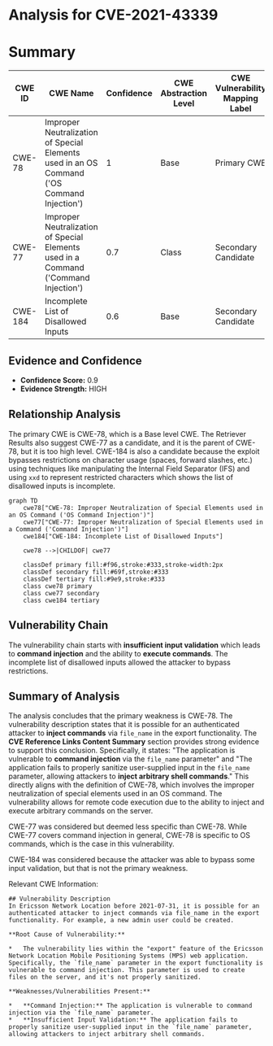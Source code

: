 # Analysis for CVE-2021-43339

# Summary
| CWE ID  | CWE Name                                                                                                                                        | Confidence | CWE Abstraction Level | CWE Vulnerability Mapping Label | CWE-Vulnerability Mapping Notes |
| ------- | ----------------------------------------------------------------------------------------------------------------------------------------------- | ---------- | ----------------------- | --------------------------------- | --------------------------------- |
| CWE-78  | Improper Neutralization of Special Elements used in an OS Command ('OS Command Injection')                                                    | 1          | Base                    | Primary CWE                       | Allowed                           |
| CWE-77  | Improper Neutralization of Special Elements used in a Command ('Command Injection')                                                            | 0.7        | Class                   | Secondary Candidate               | Allowed-with-Review             |
| CWE-184 | Incomplete List of Disallowed Inputs                                                                                                            | 0.6        | Base                    | Secondary Candidate               | Allowed                           |

## Evidence and Confidence

*   **Confidence Score:** 0.9
*   **Evidence Strength:** HIGH

## Relationship Analysis
The primary CWE is CWE-78, which is a Base level CWE. The Retriever Results also suggest CWE-77 as a candidate, and it is the parent of CWE-78, but it is too high level. CWE-184 is also a candidate because the exploit bypasses restrictions on character usage (spaces, forward slashes, etc.) using techniques like manipulating the Internal Field Separator (IFS) and using `xxd` to represent restricted characters which shows the list of disallowed inputs is incomplete.

```mermaid
graph TD
    cwe78["CWE-78: Improper Neutralization of Special Elements used in an OS Command ('OS Command Injection')"]
    cwe77["CWE-77: Improper Neutralization of Special Elements used in a Command ('Command Injection')"]
    cwe184["CWE-184: Incomplete List of Disallowed Inputs"]
    
    cwe78 -->|CHILDOF| cwe77
    
    classDef primary fill:#f96,stroke:#333,stroke-width:2px
    classDef secondary fill:#69f,stroke:#333
    classDef tertiary fill:#9e9,stroke:#333
    class cwe78 primary
    class cwe77 secondary
    class cwe184 tertiary
```

## Vulnerability Chain
The vulnerability chain starts with **insufficient input validation** which leads to **command injection** and the ability to **execute commands**. The incomplete list of disallowed inputs allowed the attacker to bypass restrictions.

## Summary of Analysis
The analysis concludes that the primary weakness is CWE-78. The vulnerability description states that it is possible for an authenticated attacker to **inject commands** via `file_name` in the export functionality. The **CVE Reference Links Content Summary** section provides strong evidence to support this conclusion. Specifically, it states: "The application is vulnerable to **command injection** via the `file_name` parameter" and "The application fails to properly sanitize user-supplied input in the `file_name` parameter, allowing attackers to **inject arbitrary shell commands**." This directly aligns with the definition of CWE-78, which involves the improper neutralization of special elements used in an OS command. The vulnerability allows for remote code execution due to the ability to inject and execute arbitrary commands on the server.

CWE-77 was considered but deemed less specific than CWE-78. While CWE-77 covers command injection in general, CWE-78 is specific to OS commands, which is the case in this vulnerability.

CWE-184 was considered because the attacker was able to bypass some input validation, but that is not the primary weakness.

Relevant CWE Information:
```
## Vulnerability Description
In Ericsson Network Location before 2021-07-31, it is possible for an authenticated attacker to inject commands via file_name in the export functionality. For example, a new admin user could be created.
```

```
**Root Cause of Vulnerability:**

*   The vulnerability lies within the "export" feature of the Ericsson Network Location Mobile Positioning Systems (MPS) web application. Specifically, the `file_name` parameter in the export functionality is vulnerable to command injection. This parameter is used to create files on the server, and it's not properly sanitized.

**Weaknesses/Vulnerabilities Present:**

*   **Command Injection:** The application is vulnerable to command injection via the `file_name` parameter.
*   **Insufficient Input Validation:** The application fails to properly sanitize user-supplied input in the `file_name` parameter, allowing attackers to inject arbitrary shell commands.
```